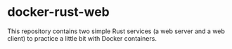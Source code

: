 # docker-rust-web

This repository contains two simple Rust services (a web server and a web client) to practice a little bit with Docker containers.